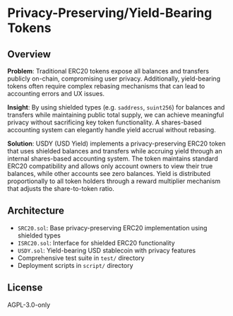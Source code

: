 # Privacy-Preserving/Yield-Bearing Tokens

## Overview

**Problem**: Traditional ERC20 tokens expose all balances and transfers publicly on-chain, compromising user privacy. Additionally, yield-bearing tokens often require complex rebasing mechanisms that can lead to accounting errors and UX issues.

**Insight**: By using shielded types (e.g. `saddress`, `suint256`) for balances and transfers while maintaining public total supply, we can achieve meaningful privacy without sacrificing key token functionality. A shares-based accounting system can elegantly handle yield accrual without rebasing.

**Solution**: USDY (USD Yield) implements a privacy-preserving ERC20 token that uses shielded balances and transfers while accruing yield through an internal shares-based accounting system. The token maintains standard ERC20 compatibility and allows only account owners to view their true balances, while other accounts see zero balances. Yield is distributed proportionally to all token holders through a reward multiplier mechanism that adjusts the share-to-token ratio.

## Architecture

- `SRC20.sol`: Base privacy-preserving ERC20 implementation using shielded types
- `ISRC20.sol`: Interface for shielded ERC20 functionality
- `USDY.sol`: Yield-bearing USD stablecoin with privacy features
- Comprehensive test suite in `test/` directory
- Deployment scripts in `script/` directory

## License

AGPL-3.0-only
